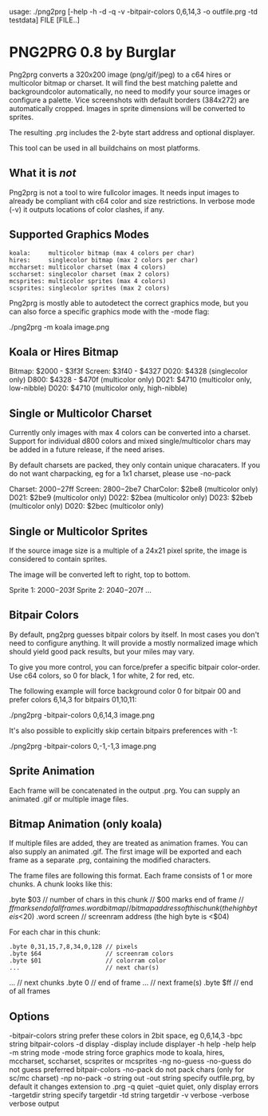 usage: ./png2prg [-help -h -d -q -v -bitpair-colors 0,6,14,3 -o outfile.prg -td testdata] FILE [FILE..]

# PNG2PRG 0.8 by Burglar

Png2prg converts a 320x200 image (png/gif/jpeg) to a c64 hires or multicolor
bitmap or charset. It will find the best matching palette and backgroundcolor
automatically, no need to modify your source images or configure a palette.
Vice screenshots with default borders (384x272) are automatically cropped.
Images in sprite dimensions will be converted to sprites.

The resulting .prg includes the 2-byte start address and optional displayer.

This tool can be used in all buildchains on most platforms.

## What it is *not*

Png2prg is not a tool to wire fullcolor images. It needs input images to
already be compliant with c64 color and size restrictions.
In verbose mode (-v) it outputs locations of color clashes, if any.

## Supported Graphics Modes

    koala:     multicolor bitmap (max 4 colors per char)
    hires:     singlecolor bitmap (max 2 colors per char)
    mccharset: multicolor charset (max 4 colors)
    sccharset: singlecolor charset (max 2 colors)
    mcsprites: multicolor sprites (max 4 colors)
    scsprites: singlecolor sprites (max 2 colors)

Png2prg is mostly able to autodetect the correct graphics mode, but you can
also force a specific graphics mode with the -mode flag:

  ./png2prg -m koala image.png

## Koala or Hires Bitmap

  Bitmap: $2000 - $3f3f
  Screen: $3f40 - $4327
  D020:   $4328         (singlecolor only)
  D800:   $4328 - $470f (multicolor only)
  D021:   $4710         (multicolor only, low-nibble)
  D020:   $4710         (multicolor only, high-nibble)

## Single or Multicolor Charset

Currently only images with max 4 colors can be converted into a charset.
Support for individual d800 colors and mixed single/multicolor chars may be
added in a future release, if the need arises.

By default charsets are packed, they only contain unique characaters.
If you do not want charpacking, eg for a 1x1 charset, please use -no-pack

  Charset:   $2000-$27ff
  Screen:    $2800-$2be7
  CharColor: $2be8       (multicolor only)
  D021:      $2be9       (multicolor only)
  D022:      $2bea       (multicolor only)
  D023:      $2beb       (multicolor only)
  D020:      $2bec       (multicolor only)

## Single or Multicolor Sprites

If the source image size is a multiple of a 24x21 pixel sprite,
the image is considered to contain sprites.

The image will be converted left to right, top to bottom.

  Sprite 1: $2000-$203f
  Sprite 2: $2040-$207f
  ...

## Bitpair Colors

By default, png2prg guesses bitpair colors by itself. In most cases you
don't need to configure anything. It will provide a mostly normalized image
which should yield good pack results, but your miles may vary.

To give you more control, you can force/prefer a specific bitpair
color-order. Use c64 colors, so 0 for black, 1 for white, 2 for red, etc.

The following example will force background color 0 for bitpair 00 and
prefer colors 6,14,3 for bitpairs 01,10,11:

  ./png2prg -bitpair-colors 0,6,14,3 image.png

It's also possible to explicitly skip certain bitpairs preferences with -1:

  ./png2prg -bitpair-colors 0,-1,-1,3 image.png

## Sprite Animation

Each frame will be concatenated in the output .prg.
You can supply an animated .gif or multiple image files.

## Bitmap Animation (only koala)

If multiple files are added, they are treated as animation frames.
You can also supply an animated .gif.
The first image will be exported and each frame as a separate .prg,
containing the modified characters.

The frame files are following this format.
Each frame consists of 1 or more chunks. A chunk looks like this:

  .byte $03    // number of chars in this chunk
               // $00 marks end of frame
               // $ff marks end of all frames
  .word bitmap // bitmap address of this chunk (the high byte is <$20)
  .word screen // screenram address (the high byte is <$04)

  For each char in this chunk:

    .byte 0,31,15,7,8,34,0,128 // pixels
    .byte $64                  // screenram colors
    .byte $01                  // colorram color
    ...                        // next char(s)

  ...          // next chunks
  .byte 0      // end of frame
  ...          // next frame(s)
  .byte $ff    // end of all frames

## Options

  -bitpair-colors string
      prefer these colors in 2bit space, eg 0,6,14,3
  -bpc string
      bitpair-colors
  -d  display
  -display
      include displayer
  -h  help
  -help
      help
  -m string
      mode
  -mode string
      force graphics mode to koala, hires, mccharset, sccharset, scsprites or mcsprites
  -ng
      no-guess
  -no-guess
      do not guess preferred bitpair-colors
  -no-pack
      do not pack chars (only for sc/mc charset)
  -np
      no-pack
  -o string
      out
  -out string
      specify outfile.prg, by default it changes extension to .prg
  -q  quiet
  -quiet
      quiet, only display errors
  -targetdir string
      specify targetdir
  -td string
      targetdir
  -v  verbose
  -verbose
      verbose output
